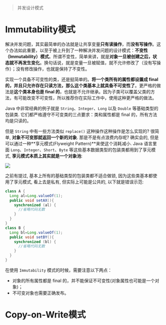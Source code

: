 > 并发设计模式

# Immutability模式

解决并发问题，其实最简单的办法就是让共享变量**只有读操作**，而**没有写操作**。这个办法如此重要，以至于被上升到了一种解决并发问题的设计模式：**不变性（Immutability）模式**。所谓不变性，简单来讲，就是**对象一旦被创建之后，状态就不再发生变化**。换句话说，就是变量一旦被赋值，就不允许修改了（没有写操作）；没有修改操作，也就是保持了不变性。

实现一个具备不可变性的类，还是挺简单的。**将一个类所有的属性都设置成 final 的，并且只允许存在只读方法，那么这个类基本上就具备不可变性了**。更严格的做法是**这个类本身也是 final 的**，也就是不允许继承。因为子类可以覆盖父类的方法，有可能改变不可变性，所以推荐你在实际工作中，使用这种更严格的做法。

Java 中非常经典的例子就是 `String`、`Integer`、`Long` 以及 `Double` 等基础类型的包装类. 它们都严格遵守不可变类的三点要求：类和属性都是 final 的，所有方法均是只读的。

但是 `String` 中有一些方法类似 `replace()` 这种操作这种操作是怎么实现的? 很简单, **对象不可变那就返回一个新的对象**. 那是不是有点浪费内存呢? 确实会的, 但是可以通过一种**享元模式(Flyweight Pattern)**来使这个消耗减小. Java 语言里面 `Long`、`Integer`、`Short`、`Byte` 等这些基本数据类型的包装类都用到了享元模式, **享元模式本质上其实就是一个对象池**:

![](https://cdn.yangbingdong.com/img/concurrent/java-concurrent-part5-long-cache.png)

之前有提过, 基本上所有的基础类型的包装类都不适合做锁, 因为这些类基本都使用了享元模式, 看上去是私有, 但实际上可能是公共的, 以下就是错误示范:

```java
class A {
  Long al=Long.valueOf(1);
  public void setAX(){
    synchronized (al) {
      //省略代码无数
    }
  }
}
class B {
  Long bl=Long.valueOf(1);
  public void setBY(){
    synchronized (bl) {
      //省略代码无数
    }
  }
}
```

在使用 `Immutability` 模式的时候，需要注意以下两点：

* 对象的所有属性都是 final 的，并不能保证不可变性(对象属性也可能是一个对象)；
* 不可变对象也需要正确发布。

# Copy-on-Write模式

